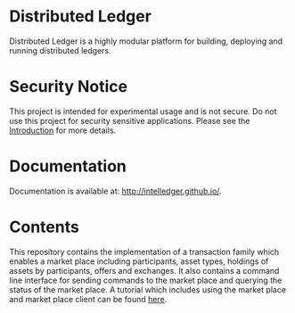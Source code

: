 Distributed Ledger
==================

Distributed Ledger is a highly modular platform for building, deploying and
running distributed ledgers.

Security Notice
===============
This project is intended for experimental usage and is not secure.
Do not use this project for security sensitive applications.
Please see the
[Introduction](http://intelledger.github.io/introduction.html)
for more details.

Documentation
=============

Documentation is available at: http://intelledger.github.io/.

Contents
========

This repository contains the implementation of a transaction family which
enables a market place including participants, asset types, holdings of
assets by participants, offers and exchanges. It also contains a command
line interface for sending commands to the market place and querying the
status of the market place. A tutorial which includes using the market place
and market place client can be found
[here](http://intelledger.github.io/tutorial.html).

